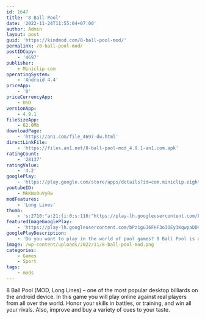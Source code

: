 ```yaml
---
id: 1647
title: '8 Ball Pool'
date: '2022-11-24T11:55:04+07:00'
author: Admin
layout: post
guid: 'https://kindmod.com/8-ball-pool-mod/'
permalink: /8-ball-pool-mod/
postIDCopy:
    - '4697'
publisher:
    - Miniclip.com
operatingSystem:
    - 'Android 4.4'
priceApp:
    - '0'
priceCurrencyApp:
    - USD
versionApp:
    - 4.9.1
fileSizeApp:
    - 62.0Mb
downloadPage:
    - 'https://an1.com/file_4697-dw.html'
directLinkFile:
    - 'https://files.an1.net/8-ball-pool-mod_4.9.1-an1.com.apk'
ratingCount:
    - '28137'
ratingValue:
    - '4.2'
googlePlay:
    - 'https://play.google.com/store/apps/details?id=com.miniclip.eightballpool'
youtubeID:
    - MkKWx0uVyRw
modFeatures:
    - 'Long Lines'
thumb:
    - 's:2710:"a:21:{i:0;s:116:"https://play-lh.googleusercontent.com/kygVinCNHEJ3fIB1iBabXfdOw-SFm2Z3svBZH82OUnXsxRWRStYf3Jft0S78gxoUdli_=w526-h296";i:1;s:116:"https://play-lh.googleusercontent.com/gi6jEx98tbC4iKvAHPrAXIo9VqZmI_SKRwL9gzK9Ybk5Zu5UPulDzKjDvJ5AA-kCetAd=w526-h296";i:2;s:114:"https://play-lh.googleusercontent.com/7NJvgwEGTJshfZuBvgW597qJaQ-KlANwn95rAvQFJ1CoJbMfB2RpZqRGzjYiiG1sWg=w526-h296";i:3;s:115:"https://play-lh.googleusercontent.com/U_lQ0K9WMMDHQbvXP-TzsgqLVXGSP4HovCvYU3OPSG0PAfirgX-Om1j1dJ_X1miIc54=w526-h296";i:4;s:115:"https://play-lh.googleusercontent.com/UUNHirOAKWj5LQrVcPfLB78pUtzivCPSkcgck5Bx0AYKlmsZgM4Ty7ZLmveU1yrQvf4=w526-h296";i:5;s:115:"https://play-lh.googleusercontent.com/xwN-uMVqIC_qpcXVs-fvho5xDg74jeYNLOmx9xNZf8qLUWLGuKa9Ca37ZOfYXPvW5ow=w526-h296";i:6;s:116:"https://play-lh.googleusercontent.com/8lxxhxeBeM5dxGu3V4L1P0hMH6U0GpFhyOEqarWLXwz5-Z9rnoppjdD8XSaE8KPfWaxb=w526-h296";i:7;s:116:"https://play-lh.googleusercontent.com/Aq2tA1BY90TcCrqwE-Nrh5YaxboTeYU9haDbkIyBtKkvr3UUaY_L774JaSioMY-zb-aH=w526-h296";i:8;s:114:"https://play-lh.googleusercontent.com/b6bULNTQQgljTLMJN9s-4m9MrTB1SVhNyYx1DIe6lXQyTaWCrvc46bhJ_J0KZpxYOg=w526-h296";i:9;s:114:"https://play-lh.googleusercontent.com/Jix0e57AntUs_YnsCFdldhp-snJZtLXMDBtm7V30SUBX_6LN6yxDt4QUM4Ls-iPEeA=w526-h296";i:10;s:116:"https://play-lh.googleusercontent.com/Sj-t_x4JWzYXNKPy_E-wExpirC-0DWRp-ICT0y0_g-2slvS29dcrDOHshrM2GuNTz2s0=w526-h296";i:11;s:115:"https://play-lh.googleusercontent.com/c9d8o2gaJZcFInOfx9UNq_LiNk1l7vSdWLf1dLVvmTUjuw6qCNSsyQKP-c7IbvAO8K0=w526-h296";i:12;s:114:"https://play-lh.googleusercontent.com/40yOfdZA9stq7X0J-_7qQelEuH7z6d0ypu3ttMpqcf1TI_M7k5ZT0vzGVH_7CjbUag=w526-h296";i:13;s:116:"https://play-lh.googleusercontent.com/tFVYNUwV3ux9B0DrCW8pezZQKix4EZhOBsNzoDWVX4Qkley7tNu-yp_bvzHmDQVwUO3V=w526-h296";i:14;s:115:"https://play-lh.googleusercontent.com/qbootN-vP9eXSayPLdHbXCK6k38ewoaOFAyhdb0p7NwCfzCqTnIYvdyTl5yPLqaYSrc=w526-h296";i:15;s:116:"https://play-lh.googleusercontent.com/dDYeiB-2DjtA9yRYCQUEd7Vi_D0d2-7lraH5iue9Wu6NCxfoDo4aYV50sycf6T4N6vUl=w526-h296";i:16;s:115:"https://play-lh.googleusercontent.com/PyPb63Zh6dNmnVJuid_dMGZ7MZfcpyL_i85y26IIjMS4LWQfjNlNuIzB_--HPc4o5BM=w526-h296";i:17;s:114:"https://play-lh.googleusercontent.com/ttoIEzePSqvmj52lvtbXsLLKzlz2era6_g_nErktJY9h1tyWfqc8wtF0QwknvFoTMw=w526-h296";i:18;s:116:"https://play-lh.googleusercontent.com/va7RPx2SzRaj_KzRqnUkOwUADKYxp0AA3NFL2yn5mc_2THG7qzFIprUyOn9McWUOgSsB=w526-h296";i:19;s:116:"https://play-lh.googleusercontent.com/yU6fYvn-JCbh1ciTOe4C6XFKfakumVzu7LCXvVRm_ZtImdaq24-QM6YnO1RsCZDpSZKC=w526-h296";i:20;s:115:"https://play-lh.googleusercontent.com/JbH2lBAwOTVN9rrClxJq-2TuIrnUP2qOJUFjrix1gbkH114FBD735n-LyKhapgkeZog=w526-h296";}";'
featuredImageGooglePlay:
    - 'https://play-lh.googleusercontent.com/bPz1guJ6FHF3oIOEy3KqwpaDDKO-hLRaZoyzmM8bLFLN8fWm6L0_EuUnkwv9iqPo3Ag'
googlePlayDescription:
    - 'Do you want to play in the world of pool games? 8 Ball Pool is an addictive challenging game based on real 3D pool games, where you will challenge your friends online. Become a master of the pool!The balls game is easy to win. You just have to select the table and get ready. Join us and challenge your friends to this ball game in PvP mode. Use your pool strategy with the cue wisely in this online multiplayer ball game as every round will be more difficult after each level. You can play in multiplayer or PvP mode in different pool tables. Become the best player and challenge your friends in this pool game.You can play pool in multiplayer or PvP mode using different balls and table types. 8 Ball Pool is designed to help your intelligence. You will improve the aim when shooting balls with the cue.'
image: /wp-content/uploads/2022/11/8-ball-pool-mod.png
categories:
    - Games
    - Sport
tags:
    - mods
---
```


8 Ball Pool (MOD, Long Lines) – one of the most popular desktop billiards on the android device. In this game you will play online against real players from all over the world. Honor your skills in battles, or training, and win all your rivals. Also, improve and buy a variety of cues to your taste.
